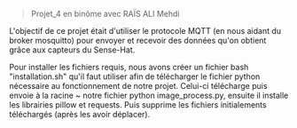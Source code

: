 > Projet_4 en binôme avec RAÏS ALI Mehdi 

L'objectif de ce projet était d'utiliser le protocole MQTT (en nous aidant du broker mosquitto) pour envoyer 
et recevoir des données qu'on obtient grâce aux capteurs du Sense-Hat.

Pour installer les fichiers requis, nous avons créer un fichier bash "installation.sh" qu'il faut utiliser afin 
de télécharger le fichier python nécessaire au fonctionnement de notre projet. Celui-ci télécharge puis envoie
à la racine ~ notre fichier python image_process.py, ensuite il installe les librairies pillow et requests. 
Puis supprime les fichiers initialements téléchargés (après les avoir déplacer). 
